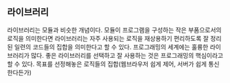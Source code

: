 ## 라이브러리
라이브러리는 모듈과 비슷한 개념이다. 모듈이 프로그램을 구성하는 작은 부품으로서의 로직을 의미한다면 라이브러리는 자주 사용되는 로직을 재상용하기 편리하도록 잘 정리된 일련의 코드들의 집합을 의미한다고 할 수 있다.
프로그래밍의 세계에는 훌륭한 라이브러리가 많다. 좋은 라이브러리를 선택하고 잘 사용하는 것은 프로그래밍의 핵심이라고 할 수 있다.
목표를 선정해놓은 로직들의 집합(웹브라우저 쉽게 제어, 서버가 쉽게 통신한다든가)

